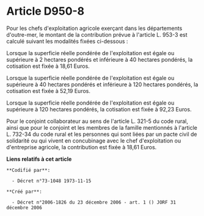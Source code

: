 # Article D950-8

Pour les chefs d'exploitation agricole exerçant dans les départements d'outre-mer, le montant de la contribution prévue à
l'article L. 953-3 est calculé suivant les modalités fixées ci-dessous :

Lorsque la superficie réelle pondérée de l'exploitation est égale ou supérieure à 2 hectares pondérés et inférieure à 40
hectares pondérés, la cotisation est fixée à 18,61 Euros.

Lorsque la superficie réelle pondérée de l'exploitation est égale ou supérieure à 40 hectares pondérés et inférieure à 120
hectares pondérés, la cotisation est fixée à 52,19 Euros.

Lorsque la superficie réelle pondérée de l'exploitation est égale ou supérieure à 120 hectares pondérés, la cotisation est
fixée à 92,23 Euros.

Pour le conjoint collaborateur au sens de l'article L. 321-5 du code rural, ainsi que pour le conjoint et les membres de la
famille mentionnés à l'article L. 732-34 du code rural et les personnes qui sont liées par un pacte civil de solidarité ou
qui vivent en concubinage avec le chef d'exploitation ou d'entreprise agricole, la contribution est fixée à 18,61 Euros.

**Liens relatifs à cet article**

	**Codifié par**:

	  - Décret n°73-1048 1973-11-15

	**Créé par**:

	  - Décret n°2006-1826 du 23 décembre 2006 - art. 1 () JORF 31 décembre 2006
